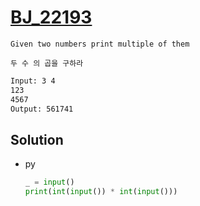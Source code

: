 # [BJ_22193](https://acmicpc.net/problem/22193)

```en
Given two numbers print multiple of them
```

```kr
두 수 의 곱을 구하라
```

```txt
Input: 3 4
123
4567
Output: 561741
```

## Solution

* py

  ```py
  _ = input()
  print(int(input()) * int(input()))
  ```
